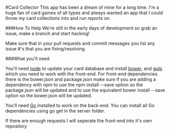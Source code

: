 #Card Collector
This app has been a dream of mine for a long time. I'm a huge fan of card games of all types and always wanted an app that I could throw my card collections into and run reports on.

###How To Help
We're still in the early days of development so grab an issue, make a branch and start hacking!

Make sure that in your pull requests and commit messages you list any issue #'s that you are fixing/resolving.

###What you'll need

You'll need [node](http://nodejs.org/) to update your card database and install [bower](http://bower.io/), and [gulp](http://gulpjs.com/) which you need to work with the front-end. For front-end dependencies there is the bower.json and package.json make sure if you are adding a dependency with npm to use the npm install --save <your package here> option so the package.json will be updated and to use the equivalent bower install --save <your package here> option so the bower.json will be updated.

You'll need [Go](http://golang.org) installed to work on the back-end. You can install all Go dependencies using go get in the server folder.

If there are enough requests I will seperate the front-end into it's own repository
